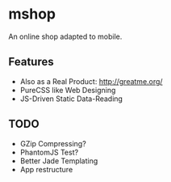 # mshop

An online shop adapted to mobile.

## Features

- Also as a Real Product: <http://greatme.org/>
- PureCSS like Web Designing
- JS-Driven Static Data-Reading

## TODO

- GZip Compressing?
- PhantomJS Test?
- Better Jade Templating
- App restructure
